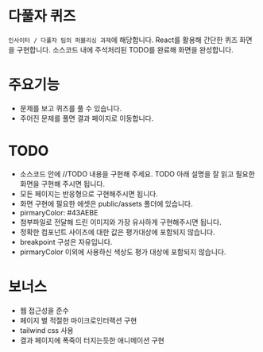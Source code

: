 # 다풀자 퀴즈

`인사이터 / 다풀자 팀의 퍼블리싱 과제`에 해당합니다. React를 활용해 간단한 퀴즈 화면을 구현합니다. 소스코드 내에 주석처리된 TODO를 완료해 화면을 완성합니다.

# 주요기능

- 문제를 보고 퀴즈를 풀 수 있습니다.
- 주어진 문제를 풀면 결과 페이지로 이동합니다.

# TODO

- 소스코드 안에 //TODO 내용을 구현해 주세요. TODO 아래 설명을 잘 읽고 필요한 화면을 구현해 주시면 됩니다.
- 모든 페이지는 반응형으로 구현해주시면 됩니다.
- 화면 구현에 필요한 에셋은 public/assets 폴더에 있습니다.
- pirmaryColor: #43AEBE
- 첨부파일로 전달해 드린 이미지와 가장 유사하게 구현해주시면 됩니다.
- 정확한 컴포넌트 사이즈에 대한 값은 평가대상에 포함되지 않습니다.
- breakpoint 구성은 자유입니다.
- pirmaryColor 이외에 사용하신 색상도 평가 대상에 포함되지 않습니다.

# 보너스

- 웹 접근성을 준수
- 페이지 별 적절한 마이크로인터랙션 구현
- tailwind css 사용
- 결과 페이지에 폭죽이 터지는듯한 애니메이션 구현
